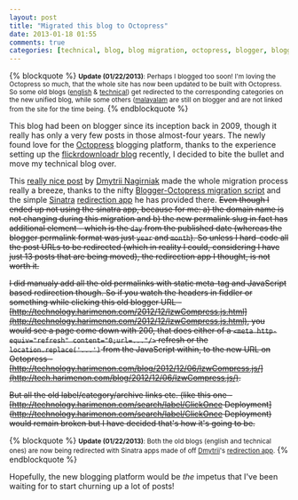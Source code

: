 ```yaml
---
layout: post
title: "Migrated this blog to Octopress"
date: 2013-01-18 01:55
comments: true
categories: [technical, blog, blog migration, octopress, blogger, blogger to octopress, sinatra] 
---
```


{% blockquote %}
<small><strong>Update (01/22/2013)</strong>: Perhaps I blogged too soon! I'm loving the Octopress so much, that the whole site has now been updated to be built with Octopress. So some old blogs (<a href="http://en.blog.harimenon.com">english</a> & <a href="http://technology.harimenon.com">technical</a>) get redirected to the corresponding categories on the new unified blog, while some others (<a href="http://ml.blog.harimenon.com">malayalam</a> are still on blogger and are not linked from the site for the time being.</small>
{% endblockquote %}

This blog had been on blogger since its inception back in 2009, though it really has only a very few posts in those almost-four years. The newly found love for the [Octopress](http://octopress.org/) blogging platform, thanks to the experience setting up the [flickrdownloadr blog](http://flickrdownloadr.com/blogs) recently, I decided to bite the bullet and move my technical blog over.

This [really nice post](http://approache.com/blog/migrating-from-blogger-to-octopress/) by [Dmytrii Nagirniak](http://github.com/dnagir) made the whole migration process really a breeze, thanks to the nifty [Blogger-Octopress migration script](https://gist.github.com/1765496) and the simple [Sinatra](http://www.sinatrarb.com/) [redirection app](https://github.com/dnagir/approache-redirects/blob/master/app.rb) he has provided there. <s>Even though I ended up not using the sinatra app, because for me: a) the domain name is not changing during this migration and b) the new permalink slug in fact has additional element - which is the `day` from the published date (whereas the blogger permalink format was just `year` and `month`). So unless I hard-code all the post URLs to be redirected (which in reality I could, considering I have just 13 posts that are being moved), the redirection app I thought, is not worth it.

I did manualy add all the old permalinks with static meta-tag and JavaScript based redirection though. So if you watch the headers in fiddler or something while clicking this old blogger URL - [http://technology.harimenon.com/2012/12/lzwCompress.js.html](http://technology.harimenon.com/2012/12/lzwCompress.js.html), you would see a page come down with 200, that does either of a `<meta http-equiv="refresh" content="0;url=..."/>` refresh or the `location.replace('...')` from the JavaScript within, to the new URL on Octopress - [http://technology.harimenon.com/blog/2012/12/06/lzwCompress.js/](http://tech.harimenon.com/blog/2012/12/06/lzwCompress.js/).

But all the old label/category/archive links etc. (like this one - [http://technology.harimenon.com/search/label/ClickOnce Deployment](http://technology.harimenon.com/search/label/ClickOnce Deployment) would  remain broken but I have decided that's how it's going to be.</s>

{% blockquote %}
<small><strong>Update (01/22/2013)</strong>: Both the old blogs (english and technical ones) are now being redirected with Sinatra apps made of off <a href="http://github.com/dnagir">Dmytrii</a>'s <a href="https://github.com/dnagir/approache-redirects">redirection app</a>.</small>
{% endblockquote %}

Hopefully, the new blogging platform would be _the_ impetus that I've been waiting for to start churning up a lot of posts!